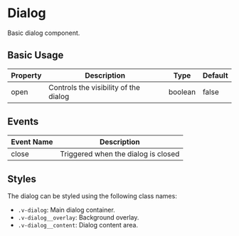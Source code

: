 # Dialog

Basic dialog component.

## Basic Usage

<demo vue="ui/dialog/basic.vue" />

| Property | Description                           | Type    | Default |
| -------- | ------------------------------------- | ------- | ------- |
| open     | Controls the visibility of the dialog | boolean | false   |

## Events

| Event Name | Description                         |
| ---------- | ----------------------------------- |
| close      | Triggered when the dialog is closed |

## Styles

The dialog can be styled using the following class names:

- `.v-dialog`: Main dialog container.
- `.v-dialog__overlay`: Background overlay.
- `.v-dialog__content`: Dialog content area.
